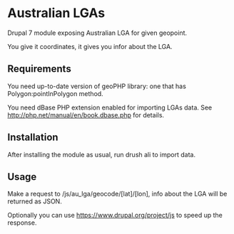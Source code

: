 Australian LGAs
======

Drupal 7 module exposing Australian LGA for given geopoint.

You give it coordinates, it gives you infor about the LGA.

Requirements
------

You need up-to-date version of geoPHP library: one that has Polygon:pointInPolygon method.

You need dBase PHP extension enabled for importing LGAs data. See http://php.net/manual/en/book.dbase.php for details.

Installation
------

After installing the module as usual, run drush ali to import data.

Usage
-----

Make a request to /js/au_lga/geocode/[lat]/[lon], info about the LGA will be returned as JSON.

Optionally you can use https://www.drupal.org/project/js to speed up the response.
